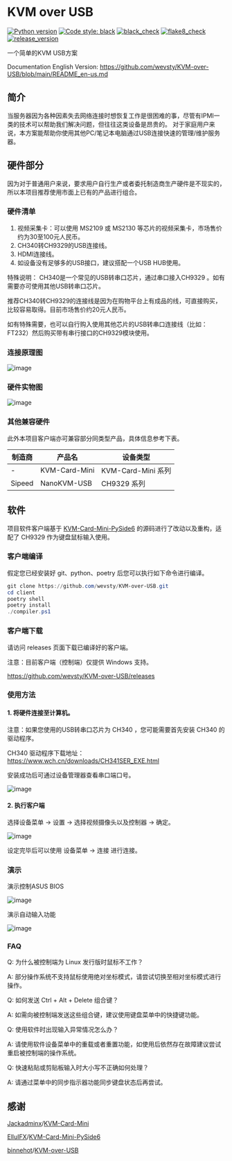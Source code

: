 # KVM over USB
[![Python version](https://img.shields.io/badge/Python-3.13-blue)](https://www.python.org)
[![Code style: black](https://img.shields.io/badge/code%20style-black-000000.svg)](https://github.com/psf/black)
[![black_check](https://badgen.net/github/checks/wevsty/KVM-over-USB/main?label=black_check)](https://github.com/wevsty/KVM-over-USB/actions/workflows/code_checks.yml)
[![flake8_check](https://badgen.net/github/checks/wevsty/KVM-over-USB/main?label=flake8_check)](https://github.com/wevsty/KVM-over-USB/actions/workflows/code_checks.yml)
[![release_version](https://badgen.net/github/release/wevsty/KVM-over-USB)](https://github.com/wevsty/KVM-over-USB/releases)

一个简单的KVM USB方案

Documentation English Version: https://github.com/wevsty/KVM-over-USB/blob/main/README_en-us.md

## 简介
当服务器因为各种因素失去网络连接时想恢复工作是很困难的事，尽管有IPMI一类的技术可以帮助我们解决问题，但往往这类设备是昂贵的。 
对于家庭用户来说，本方案能帮助你使用其他PC/笔记本电脑通过USB连接快速的管理/维护服务器。 


## 硬件部分
因为对于普通用户来说，要求用户自行生产或者委托制造商生产硬件是不现实的，所以本项目推荐使用市面上已有的产品进行组合。

### 硬件清单
1. 视频采集卡：可以使用 MS2109 或 MS2130 等芯片的视频采集卡，市场售价约为30至100元人民币。 
2. CH340转CH9329的USB连接线。
3. HDMI连接线。 
4. 如设备没有足够多的USB接口，建议搭配一个USB HUB使用。 

特殊说明：
CH340是一个常见的USB转串口芯片，通过串口接入CH9329 。如有需要亦可使用其他USB转串口芯片。 

推荐CH340转CH9329的连接线是因为在购物平台上有成品的线，可直接购买，比较容易取得。目前市场售价约20元人民币。 
 
如有特殊需要，也可以自行购入使用其他芯片的USB转串口连接线（比如：FT232）然后购买带有串行接口的CH9329模块使用。 

### 连接原理图
![image](https://github.com/wevsty/KVM-over-USB/blob/main/document/connection_schematic.svg)

### 硬件实物图
![image](https://github.com/wevsty/KVM-over-USB/blob/main/document/hardware_photos.jpg)

### 其他兼容硬件
此外本项目客户端亦可兼容部分同类型产品，具体信息参考下表。

| 制造商 | 产品名 | 设备类型 |
| --- | --- | --- |
| - | KVM-Card-Mini | KVM-Card-Mini 系列 |
| Sipeed | NanoKVM-USB | CH9329 系列 |

## 软件
项目软件客户端基于 [KVM-Card-Mini-PySide6](https://github.com/ElluIFX/KVM-Card-Mini-PySide6) 的源码进行了改动以及重构，适配了 CH9329 作为键盘鼠标输入使用。


### 客户端编译

假定您已经安装好 git、python、poetry 后您可以执行如下命令进行编译。

```powershell
git clone https://github.com/wevsty/KVM-over-USB.git
cd client
poetry shell
poetry install
./compiler.ps1
```


### 客户端下载

请访问 releases 页面下载已编译好的客户端。

注意：目前客户端（控制端）仅提供 Windows 支持。

https://github.com/wevsty/KVM-over-USB/releases


### 使用方法

#### 1. 将硬件连接至计算机。
注意：如果您使用的USB转串口芯片为 CH340 ，您可能需要首先安装 CH340 的驱动程序。

CH340 驱动程序下载地址： https://www.wch.cn/downloads/CH341SER_EXE.html 

安装成功后可通过设备管理器查看串口端口号。 

![image](https://github.com/wevsty/KVM-over-USB/blob/main/document/device_manager_port.png)

#### 2. 执行客户端

选择设备菜单 -> 设置 -> 选择视频摄像头以及控制器 -> 确定。 

![image](https://github.com/wevsty/KVM-over-USB/blob/main/document/settings.png)

设定完毕后可以使用 设备菜单 -> 连接 进行连接。 

### 演示

演示控制ASUS BIOS 

![image](https://github.com/wevsty/KVM-over-USB/blob/main/document/demo_control_bios.gif)

演示自动输入功能 

![image](https://github.com/wevsty/KVM-over-USB/blob/main/document/demo_fast_input.gif)

### FAQ

Q: 为什么被控制端为 Linux 发行版时鼠标不工作？ 

A: 部分操作系统不支持鼠标使用绝对坐标模式，请尝试切换至相对坐标模式进行操作。 

Q: 如何发送 Ctrl + Alt + Delete 组合键？ 

A: 如需向被控制端发送这些组合键，建议使用键盘菜单中的快捷键功能。

Q: 使用软件时出现输入异常情况怎么办？ 

A: 请使用软件设备菜单中的重载或者重置功能，如使用后依然存在故障建议尝试重启被控制端的操作系统。 

Q: 快速粘贴或剪贴板输入时大小写不正确如何处理？ 

A: 请通过菜单中的同步指示器功能同步键盘状态后再尝试。


## 感谢

[Jackadminx](https://github.com/Jackadminx)/[KVM-Card-Mini](https://github.com/Jackadminx/KVM-Card-Mini)

[ElluIFX](https://github.com/ElluIFX)/[KVM-Card-Mini-PySide6](https://github.com/ElluIFX/KVM-Card-Mini-PySide6)

[binnehot](https://github.com/binnehot)/[KVM-over-USB](https://github.com/binnehot/KVM-over-USB)
